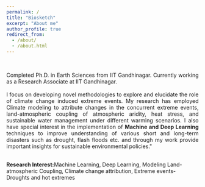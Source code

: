 ```yaml
---
permalink: /
title: "Biosketch"
excerpt: "About me"
author_profile: true
redirect_from: 
  - /about/
  - /about.html
---
```

<br>
<p><div style="text-align:justify">Completed Ph.D. in Earth Sciences from IIT Gandhinagar. Currently working as a Research Associate at IIT Gandhinagar.</div>
<br>
<div style="text-align:justify">I focus on developing novel methodologies to explore and elucidate the role of climate change induced extreme events. My research has employed Climate modeling to attribute changes in the concurrent extreme events, land-atmospheric coupling of atmospheric aridity, heat stress, and sustainable water management under different warming scenarios. I also have special interest in the implementation of <b>Machine and Deep Learning </b>techniques to improve understanding of various short and long-term disasters such as drought, flash floods etc. and through my work provide important insights for sustainable environmental policies."</div></p>
<br>
<b> Research Interest:</b>Machine Learning, Deep Learning, Modeling Land-atmospheric Coupling, Climate change attribution,  Extreme events- Droughts and hot extremes
